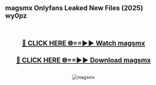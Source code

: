 <h2>magsmx Onlyfans Leaked New Files (2025) wy0pz</h2>
<br>
<div align="center">
<h2><a href="https://mediafiles.top/magsmx&ref=git" rel="nofollow">🔴 CLICK HERE 🌐==►► Watch magsmx</a></h2>
<h2><a href="https://mediafiles.top/magsmx&ref=git" rel="nofollow">🔴 CLICK HERE 🌐==►► Download magsmx</a></h2>
<br>
<a href="https://mediafiles.top/magsmx&ref=git" rel="nofollow" data-target="animated-image.originalLink"><img src="https://i.ibb.co.com/xMMVF88/686577567.gif" alt="magsmx" style="max-width: 100%; display: inline-block;" data-target="animated-image.originalImage"></a>
</div>
<br>
<br>